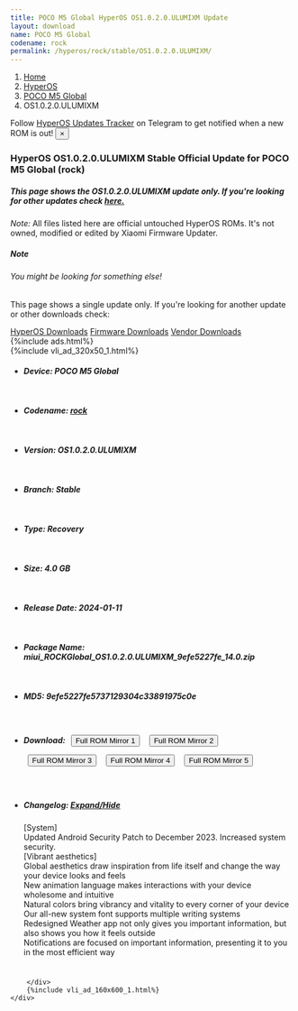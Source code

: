 ```yaml
---
title: POCO M5 Global HyperOS OS1.0.2.0.ULUMIXM Update
layout: download
name: POCO M5 Global
codename: rock
permalink: /hyperos/rock/stable/OS1.0.2.0.ULUMIXM/
---
```

<nav aria-label="breadcrumb">
    <ol class="breadcrumb">
        <li class="breadcrumb-item"><a href="/">Home</a></li>
        <li class="breadcrumb-item"><a href="/hyperos/">HyperOS</a></li>
        <li class="breadcrumb-item"><a href="/hyperos/rock/">POCO M5 Global</a></li>
        <li class="breadcrumb-item active" aria-current="page">OS1.0.2.0.ULUMIXM</li>
    </ol>
</nav>
<div class="alert alert-primary alert-dismissible fade show" role="alert">
    Follow <a href="https://t.me/MIUIUpdatesTracker" class="alert-link">HyperOS Updates Tracker</a> on Telegram to get
    notified when a new ROM is out!
    <button type="button" class="close" data-dismiss="alert" aria-label="Close">
        <span aria-hidden="true">&times;</span>
    </button>
</div>
<div class="col-12 mx-auto">
    <h3 class="title bg-light p-2 rounded">HyperOS OS1.0.2.0.ULUMIXM Stable Official Update for POCO M5 Global (rock)</h3>
    <h5>This page shows the OS1.0.2.0.ULUMIXM update only. If you're looking for other updates check
        <a href="/hyperos/rock/">here.</a></h5>
    <p><i>Note: </i>All files listed here are official untouched HyperOS ROMs.
        It's not owned, modified or edited by Xiaomi Firmware Updater.</p>
    <div class="card">
        <div class="card-body">
            <h5 class="card-title">Note</h5>
            <h6 class="card-subtitle mb-2 text-muted">You might be looking for something else!</h6>
            <p class="card-text">This page shows a single update only.
                If you're looking for another update or other downloads check:</p>
            <a href="/hyperos/" class="card-link">HyperOS Downloads</a>
            <a href="/firmware/" class="card-link">Firmware Downloads</a>
            <a href="/vendor/" class="card-link">Vendor Downloads</a>
        </div>
    </div>
    {%include ads.html%}
    <div class="row justify-content-center">
        <div class="col-10" id="downloads">
                    <div class="card card-body">
            {%include vli_ad_320x50_1.html%}
            <ul class="list-unstyled">
                <li style="padding-bottom: 10px;">
                    <h5><b>Device: </b>POCO M5 Global</h5>
                </li>
                <li style="padding-bottom: 10px;">
                    <h5><b>Codename: </b> <a href="/hyperos/rock/" target="_blank">rock</a> </h5>
                </li>
                <li style="padding-bottom: 10px;">
                    <h5><b>Version: </b>OS1.0.2.0.ULUMIXM</h5>
                </li>
                <li style="padding-bottom: 10px;">
                    <h5><b>Branch: </b>Stable</h5>
                </li>
                <li style="padding-bottom: 10px;">
                    <h5><b>Type: </b>Recovery</h5>
                </li>
                <li style="padding-bottom: 10px;">
                    <h5><b>Size: </b>4.0 GB</h5>
                </li>
                <li style="padding-bottom: 10px;">
                    <h5><b>Release Date: </b>2024-01-11</h5>
                </li>
                <li style="padding-bottom: 10px;">
                    <h5><b>Package Name: </b><span id="filename" class="text-dark">miui_ROCKGlobal_OS1.0.2.0.ULUMIXM_9efe5227fe_14.0.zip</span></h5>
                </li>
                <li style="padding-bottom: 10px;">
                    <h5><b>MD5: </b><span id="md5" class="text-muted">9efe5227fe5737129304c33891975c0e</span></h5>
                </li>
                <li style="padding-bottom: 10px;">
                    <h5><b>Download: </b> <button type="button" id="download" class="btn btn-primary" style="margin: 7px;" onclick="window.open('https://cdnorg.d.miui.com/OS1.0.2.0.ULUMIXM/miui_ROCKGlobal_OS1.0.2.0.ULUMIXM_9efe5227fe_14.0.zip', '_blank');"><i class="fa fa-download"></i> Full ROM Mirror 1</button> <button type="button" id="download" class="btn btn-primary" style="margin: 7px;" onclick="window.open('https://bkt-sgp-miui-ota-update-alisgp.oss-ap-southeast-1.aliyuncs.com/OS1.0.2.0.ULUMIXM/miui_ROCKGlobal_OS1.0.2.0.ULUMIXM_9efe5227fe_14.0.zip', '_blank');"><i class="fa fa-download"></i> Full ROM Mirror 2</button> <button type="button" id="download" class="btn btn-primary" style="margin: 7px;" onclick="window.open('https://bn.d.miui.com/OS1.0.2.0.ULUMIXM/miui_ROCKGlobal_OS1.0.2.0.ULUMIXM_9efe5227fe_14.0.zip', '_blank');"><i class="fa fa-download"></i> Full ROM Mirror 3</button> <button type="button" id="download" class="btn btn-primary" style="margin: 7px;" onclick="window.open('https://bigota.d.miui.com/OS1.0.2.0.ULUMIXM/miui_ROCKGlobal_OS1.0.2.0.ULUMIXM_9efe5227fe_14.0.zip', '_blank');"><i class="fa fa-download"></i> Full ROM Mirror 4</button> <button type="button" id="download" class="btn btn-primary" style="margin: 7px;" onclick="window.open('https://hugeota.d.miui.com/OS1.0.2.0.ULUMIXM/miui_ROCKGlobal_OS1.0.2.0.ULUMIXM_9efe5227fe_14.0.zip', '_blank');"><i class="fa fa-download"></i> Full ROM Mirror 5</button></h5>
                </li>
                <li style="padding-bottom: 10px;">
                    <h5><b>Changelog: </b><a href="#rock_1_changelog" data-toggle="collapse" role="button"
                            aria-expanded="false" aria-controls="rock_1_changelog"> <i class="fa fa-arrow-down"
                                aria-hidden="true"></i> Expand/Hide</a></h5>
                    <div class="collapse" id="rock_1_changelog">
                        <p id="changelog_text">[System]<br>Updated Android Security Patch to December 2023. Increased system security.<br>[Vibrant aesthetics]<br>Global aesthetics draw inspiration from life itself and change the way your device looks and feels<br>New animation language makes interactions with your device wholesome and intuitive<br>Natural colors bring vibrancy and vitality to every corner of your device<br>Our all-new system font supports multiple writing systems<br>Redesigned Weather app not only gives you important information, but also shows you how it feels outside<br>Notifications are focused on important information, presenting it to you in the most efficient way</p>
                    </div>
                </li>
            </ul>
        </div>

        </div>
        {%include vli_ad_160x600_1.html%}
    </div>
</div>
